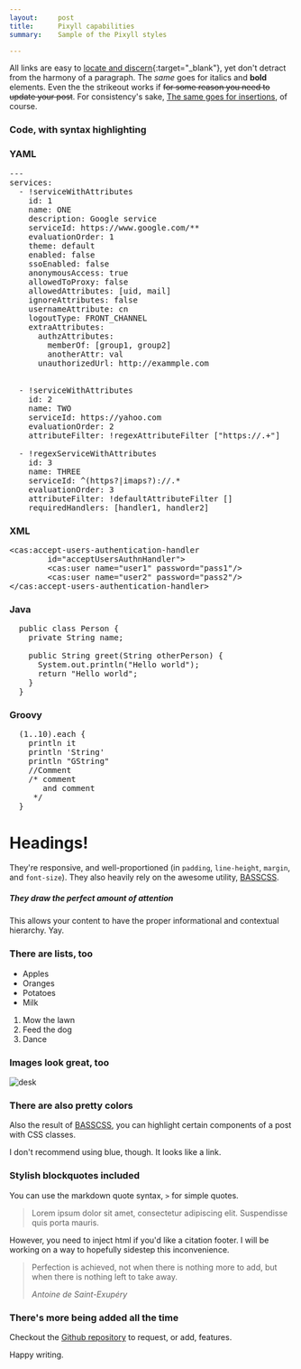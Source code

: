 ```yaml
---
layout:     post
title:      Pixyll capabilities
summary:    Sample of the Pixyll styles

---
```


All links are easy to [locate and discern](https://www.google.com){:target="_blank"}, yet don't detract from the harmony
of a paragraph. The _same_ goes for italics and __bold__ elements. Even the the strikeout
works if <del>for some reason you need to update your post</del>. For consistency's sake,
<ins>The same goes for insertions</ins>, of course.



### Code, with syntax highlighting

### YAML
<pre class="prettyprint lang-yaml">
---
services:
  - !serviceWithAttributes
    id: 1
    name: ONE
    description: Google service
    serviceId: https://www.google.com/**
    evaluationOrder: 1
    theme: default
    enabled: false
    ssoEnabled: false
    anonymousAccess: true
    allowedToProxy: false
    allowedAttributes: [uid, mail]
    ignoreAttributes: false
    usernameAttribute: cn
    logoutType: FRONT_CHANNEL
    extraAttributes:
      authzAttributes:
        memberOf: [group1, group2]
        anotherAttr: val
      unauthorizedUrl: http://exammple.com


  - !serviceWithAttributes
    id: 2
    name: TWO
    serviceId: https://yahoo.com
    evaluationOrder: 2
    attributeFilter: !regexAttributeFilter ["https://.+"]

  - !regexServiceWithAttributes
    id: 3
    name: THREE
    serviceId: ^(https?|imaps?)://.*
    evaluationOrder: 3
    attributeFilter: !defaultAttributeFilter []
    requiredHandlers: [handler1, handler2]
</pre>


### XML
<pre class="prettyprint">
&lt;cas:accept-users-authentication-handler
        id=&quot;acceptUsersAuthnHandler&quot;&gt;
        &lt;cas:user name=&quot;user1&quot; password=&quot;pass1&quot;/&gt;
        &lt;cas:user name=&quot;user2&quot; password=&quot;pass2&quot;/&gt;
&lt;/cas:accept-users-authentication-handler&gt;
</pre>

### Java
<pre class="prettyprint lang-java">
  public class Person {
    private String name;

    public String greet(String otherPerson) {
      System.out.println("Hello world");
      return "Hello world";
    }
  }
</pre>

### Groovy
<pre class="prettyprint lang-java">
  (1..10).each {
    println it
    println 'String'
    println "GString"
    //Comment
    /* comment
       and comment
     */
  }
</pre>

# Headings!

They're responsive, and well-proportioned (in `padding`, `line-height`, `margin`, and `font-size`).
They also heavily rely on the awesome utility, [BASSCSS](http://www.basscss.com/).

##### They draw the perfect amount of attention

This allows your content to have the proper informational and contextual hierarchy. Yay.

### There are lists, too

  * Apples
  * Oranges
  * Potatoes
  * Milk

  1. Mow the lawn
  2. Feed the dog
  3. Dance

### Images look great, too

![desk](https://cloud.githubusercontent.com/assets/1424573/3378137/abac6d7c-fbe6-11e3-8e09-55745b6a8176.png)


### There are also pretty colors

Also the result of [BASSCSS](http://www.basscss.com/), you can <span class="bg-dark-gray white">highlight</span> certain components
of a <span class="red">post</span> <span class="mid-gray">with</span> <span class="green">CSS</span> <span class="orange">classes</span>.

I don't recommend using blue, though. It looks like a <span class="blue">link</span>.

### Stylish blockquotes included

You can use the markdown quote syntax, `>` for simple quotes.

> Lorem ipsum dolor sit amet, consectetur adipiscing elit. Suspendisse quis porta mauris.

However, you need to inject html if you'd like a citation footer. I will be working on a way to
hopefully sidestep this inconvenience.

<blockquote>
  <p>
    Perfection is achieved, not when there is nothing more to add, but when there is nothing left to take away.
  </p>
  <footer><cite title="Antoine de Saint-Exupéry">Antoine de Saint-Exupéry</cite></footer>
</blockquote>

### There's more being added all the time

Checkout the [Github repository](https://github.com/johnotander/pixyll) to request,
or add, features.

Happy writing.
